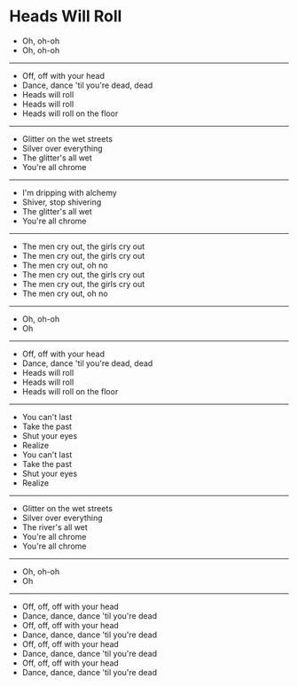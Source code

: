 # Heads Will Roll

- Oh, oh-oh
- Oh, oh-oh
***
- Off, off with your head
- Dance, dance 'til you're dead, dead
- Heads will roll
- Heads will roll
- Heads will roll on the floor
***
- Glitter on the wet streets
- Silver over everything
- The glitter's all wet
- You're all chrome
***
- I'm dripping with alchemy
- Shiver, stop shivering
- The glitter's all wet
- You're all chrome
***
- The men cry out, the girls cry out
- The men cry out, the girls cry out
- The men cry out, oh no
- The men cry out, the girls cry out
- The men cry out, the girls cry out
- The men cry out, oh no
***
- Oh, oh-oh
- Oh
***
- Off, off with your head
- Dance, dance 'til you're dead, dead
- Heads will roll
- Heads will roll
- Heads will roll on the floor
***
- You can't last
- Take the past
- Shut your eyes
- Realize
- You can't last
- Take the past
- Shut your eyes
- Realize
***
- Glitter on the wet streets
- Silver over everything
- The river's all wet
- You're all chrome
- You're all chrome
***
- Oh, oh-oh
- Oh
***
- Off, off, off with your head
- Dance, dance, dance 'til you're dead
- Off, off, off with your head
- Dance, dance, dance 'til you're dead
- Off, off, off with your head
- Dance, dance, dance 'til you're dead
- Off, off, off with your head
- Dance, dance, dance 'til you're dead
